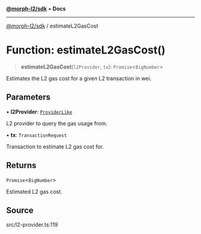 [**@morph-l2/sdk**](../README.md) • **Docs**

***

[@morph-l2/sdk](../globals.md) / estimateL2GasCost

# Function: estimateL2GasCost()

> **estimateL2GasCost**(`l2Provider`, `tx`): `Promise`\<`BigNumber`\>

Estimates the L2 gas cost for a given L2 transaction in wei.

## Parameters

• **l2Provider**: [`ProviderLike`](../type-aliases/ProviderLike.md)

L2 provider to query the gas usage from.

• **tx**: `TransactionRequest`

Transaction to estimate L2 gas cost for.

## Returns

`Promise`\<`BigNumber`\>

Estimated L2 gas cost.

## Source

src/l2-provider.ts:119

